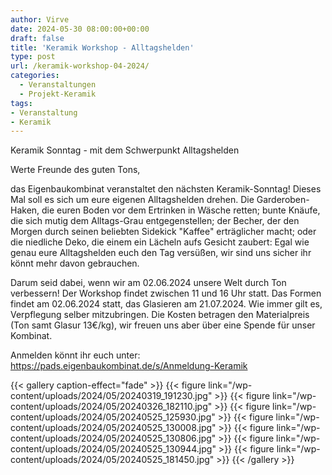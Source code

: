 ```yaml
---
author: Virve
date: 2024-05-30 08:00:00+00:00
draft: false
title: 'Keramik Workshop - Alltagshelden'
type: post
url: /keramik-workshop-04-2024/
categories:
  - Veranstaltungen
  - Projekt-Keramik
tags:
- Veranstaltung
- Keramik
---
```


Keramik Sonntag - mit dem Schwerpunkt Alltagshelden

Werte Freunde des guten Tons,

das Eigenbaukombinat veranstaltet den nächsten Keramik-Sonntag! Dieses Mal soll es sich um eure eigenen Alltagshelden drehen. Die Garderoben-Haken, die euren Boden vor dem Ertrinken in Wäsche retten; bunte Knäufe, die sich mutig dem Alltags-Grau entgegenstellen; der Becher, der den Morgen durch seinen beliebten Sidekick "Kaffee" erträglicher macht; oder die niedliche Deko, die einem ein Lächeln aufs Gesicht zaubert: Egal wie genau eure Alltagshelden euch den Tag versüßen, wir sind uns sicher ihr könnt mehr davon gebrauchen.  

Darum seid dabei, wenn wir am 02.06.2024 unsere Welt durch Ton verbessern! Der Workshop findet zwischen 11 und 16 Uhr statt.
Das Formen findet am 02.06.2024 statt, das Glasieren am 21.07.2024. Wie immer gilt es, Verpflegung selber mitzubringen. Die Kosten betragen den Materialpreis (Ton samt Glasur 13€/kg), wir freuen uns aber über eine Spende für unser Kombinat.

Anmelden könnt ihr euch unter: https://pads.eigenbaukombinat.de/s/Anmeldung-Keramik

{{< gallery caption-effect="fade" >}}
{{< figure link="/wp-content/uploads/2024/05/20240319_191230.jpg" >}}
{{< figure link="/wp-content/uploads/2024/05/20240326_182110.jpg" >}}
{{< figure link="/wp-content/uploads/2024/05/20240525_125930.jpg" >}}
{{< figure link="/wp-content/uploads/2024/05/20240525_130008.jpg" >}}
{{< figure link="/wp-content/uploads/2024/05/20240525_130806.jpg" >}}
{{< figure link="/wp-content/uploads/2024/05/20240525_130944.jpg" >}}
{{< figure link="/wp-content/uploads/2024/05/20240525_181450.jpg" >}}
{{< /gallery >}}


